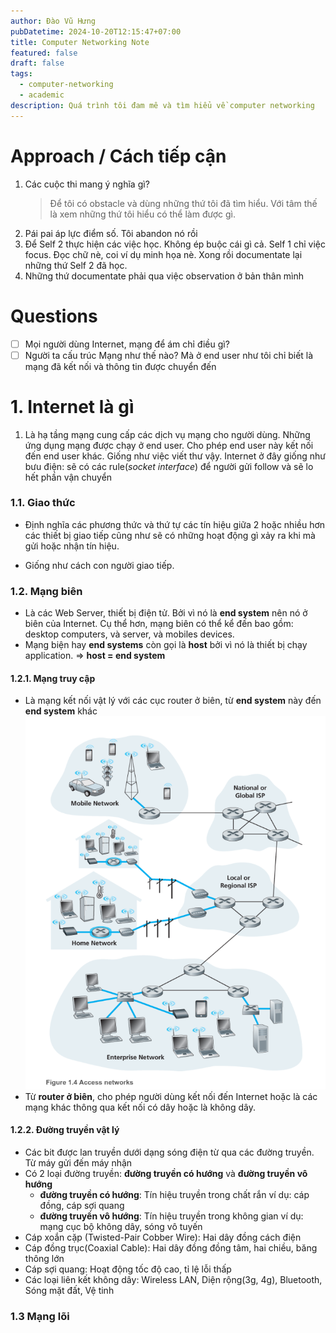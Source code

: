 ```yaml
---
author: Đào Vũ Hưng
pubDatetime: 2024-10-20T12:15:47+07:00
title: Computer Networking Note
featured: false
draft: false
tags:
  - computer-networking
  - academic
description: Quá trình tôi đam mê và tìm hiểu về computer networking
---
```


# Approach / Cách tiếp cận

1. Các cuộc thi mang ý nghĩa gì?
	>Để tôi có obstacle và dùng những thứ tôi đã tìm hiểu. Với tâm thế là xem những thứ tôi hiểu có thể làm được gì. 
2. Pái pai áp lực điểm số. Tôi abandon nó rồi
3. Để Self 2 thực hiện các việc học. Không ép buộc cái gì cả. Self 1 chỉ việc focus. Đọc chữ nè, coi ví dụ minh họa nè. Xong rồi documentate lại những thứ Self 2 đã học.
4. Những thứ documentate phải qua việc observation ở bản thân mình
# Questions
- [ ] Mọi người dùng Internet, mạng để ám chỉ điều gì?
- [ ] Người ta cấu trúc Mạng như thế nào? Mà ở end user như tôi chỉ biết là mạng đã kết nối  và thông tin được chuyển đến
# 1. Internet là gì
1. Là hạ tầng mạng cung cấp các dịch vụ mạng cho người dùng. Những ứng dụng mạng được chạy ở end user. Cho phép end user này kết nối đến end user khác. Giống như việc viết thư vậy. Internet ở đây giống như bưu điện: sẽ có các rule(*socket interface*) để người gửi follow và sẽ lo hết phần vận chuyển

### 1.1. Giao thức 
- Định nghĩa các phương thức và thứ tự các tín hiệu giữa 2 hoặc nhiều hơn các thiết bị giao tiếp cũng như sẽ có những hoạt động gì xảy ra khi mà gửi hoặc nhận tín hiệu.   

- Giống như cách con người giao tiếp.   

### 1.2. Mạng biên   
- Là các Web Server, thiết bị điện tử. Bởi vì nó là **end system** nên nó ở biên của Internet. Cụ thể hơn, mạng biên có thể kể đến bao gồm: desktop computers, và server, và mobiles devices. 
- Mạng biện hay **end systems** còn gọi là **host** bởi vì nó là thiết bị chạy application. => **host = end system**
#### 1.2.1. Mạng truy cập 
- Là mạng kết nối vật lý với các cục router ở biên, từ **end system** này đến **end system** khác 
![access_network.png](../../assets/images/access_network.png)
- Từ **router ở biên**, cho phép người dùng kết nối đến Internet hoặc là các mạng khác thông qua kết nối có dây hoặc là không dây.
#### 1.2.2. Đường truyền vật lý
- Các bit được lan truyền dưới dạng sóng điện từ qua các đường truyền. Từ máy gửi đến máy nhận
- Có 2 loại đường truyền: **đường truyền có hướng** và **đường truyền vô hướng** 
	- **đường truyền có hướng**: Tín hiệu truyền trong chất rắn ví dụ: cáp đồng, cáp sợi quang
	- **đường truyền vô hướng**: Tín hiệu truyền trong không gian ví dụ: mạng cục bộ không dây, sóng vô tuyến 
- Cáp xoắn cặp (Twisted-Pair Cobber Wire): Hai dây đồng cách điện
- Cáp đồng trục(Coaxial Cable): Hai dây đồng đồng tâm, hai chiều, băng thông lớn
- Cáp sợi quang: Hoạt động tốc độ cao, tỉ lệ lỗi thấp
- Các loại liên kết không dây: Wireless LAN, Diện rộng(3g, 4g), Bluetooth, Sóng mặt đất, Vệ tinh

### 1.3 Mạng lõi

